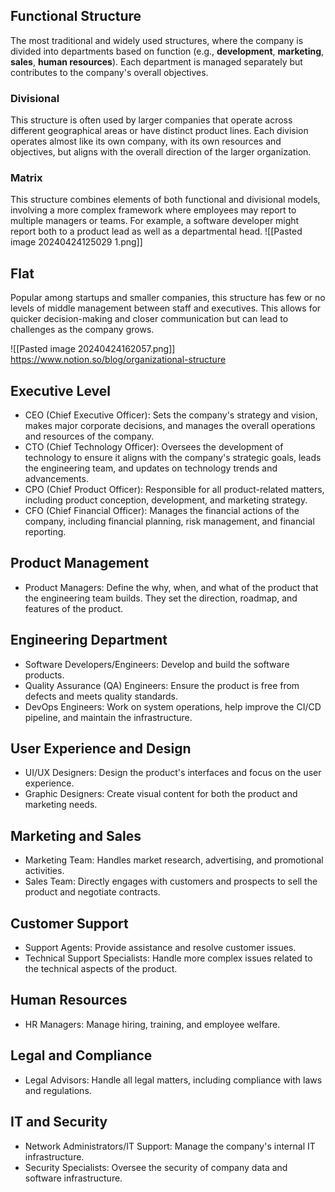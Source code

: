 ## Functional Structure
The most traditional and widely used structures, where the company is divided into departments based on function (e.g., **development**, **marketing**, **sales**, **human resources**). Each department is managed separately but contributes to the company's overall objectives.

### Divisional
This structure is often used by larger companies that operate across different geographical areas or have distinct product lines. Each division operates almost like its own company, with its own resources and objectives, but aligns with the overall direction of the larger organization.
### Matrix
 This structure combines elements of both functional and divisional models, involving a more complex framework where employees may report to multiple managers or teams. For example, a software developer might report both to a product lead as well as a departmental head.
![[Pasted image 20240424125029 1.png]]
## Flat
Popular among startups and smaller companies, this structure has few or no levels of middle management between staff and executives. This allows for quicker decision-making and closer communication but can lead to challenges as the company grows.

![[Pasted image 20240424162057.png]]
https://www.notion.so/blog/organizational-structure

## Executive Level
* CEO (Chief Executive Officer): Sets the company's strategy and vision, makes major corporate decisions, and manages the overall operations and resources of the company.
* CTO (Chief Technology Officer): Oversees the development of technology to ensure it aligns with the company's strategic goals, leads the engineering team, and updates on technology trends and advancements.
* CPO (Chief Product Officer): Responsible for all product-related matters, including product conception, development, and marketing strategy.
* CFO (Chief Financial Officer): Manages the financial actions of the company, including financial planning, risk management, and financial reporting.
## Product Management
* Product Managers: Define the why, when, and what of the product that the engineering team builds. They set the direction, roadmap, and features of the product.
## Engineering Department
* Software Developers/Engineers: Develop and build the software products.
* Quality Assurance (QA) Engineers: Ensure the product is free from defects and meets quality standards.
* DevOps Engineers: Work on system operations, help improve the CI/CD pipeline, and maintain the infrastructure.
## User Experience and Design
* UI/UX Designers: Design the product's interfaces and focus on the user experience.
* Graphic Designers: Create visual content for both the product and marketing needs.
## Marketing and Sales
* Marketing Team: Handles market research, advertising, and promotional activities.
* Sales Team: Directly engages with customers and prospects to sell the product and negotiate contracts.
## Customer Support
* Support Agents: Provide assistance and resolve customer issues.
* Technical Support Specialists: Handle more complex issues related to the technical aspects of the product.
## Human Resources
* HR Managers: Manage hiring, training, and employee welfare.
## Legal and Compliance
* Legal Advisors: Handle all legal matters, including compliance with laws and regulations.
## IT and Security
* Network Administrators/IT Support: Manage the company's internal IT infrastructure.
* Security Specialists: Oversee the security of company data and software infrastructure.
